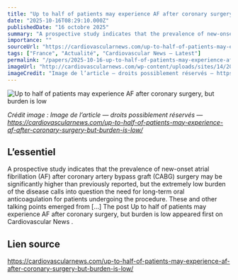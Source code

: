 ```yaml
---
title: "Up to half of patients may experience AF after coronary surgery, but burden is low"
date: "2025-10-16T08:29:10.000Z"
publishedDate: "16 octobre 2025"
summary: "A prospective study indicates that the prevalence of new-onset atrial fibrillation (AF) after coronary artery bypass graft (CABG) surgery may be significantly higher than previously reported, but the extremely low burden of the disease calls into question the need for long-term oral anticoagulation for patients undergoing the procedure. These and other talking points emerged from [&#8230;] The post Up to half of patients may experience AF after coronary surgery, but burden is low appeared first on Cardiovascular News ."
importance: ""
sourceUrl: "https://cardiovascularnews.com/up-to-half-of-patients-may-experience-af-after-coronary-surgery-but-burden-is-low/"
tags: ["France", "Actualité", "Cardiovascular News — Latest"]
permalink: "/papers/2025-10-16-up-to-half-of-patients-may-experience-af-after-coronary-surgery-but-burden-is-low"
imageUrl: "http://cardiovascularnews.com/wp-content/uploads/sites/14/2025/10/Hermann-crop.jpg"
imageCredit: "Image de l’article — droits possiblement réservés — https://cardiovascularnews.com/up-to-half-of-patients-may-experience-af-after-coronary-surgery-but-burden-is-low/"
---
```


![Up to half of patients may experience AF after coronary surgery, but burden is low](http://cardiovascularnews.com/wp-content/uploads/sites/14/2025/10/Hermann-crop.jpg)

*Crédit image : Image de l’article — droits possiblement réservés — https://cardiovascularnews.com/up-to-half-of-patients-may-experience-af-after-coronary-surgery-but-burden-is-low/*

## L’essentiel

A prospective study indicates that the prevalence of new-onset atrial fibrillation (AF) after coronary artery bypass graft (CABG) surgery may be significantly higher than previously reported, but the extremely low burden of the disease calls into question the need for long-term oral anticoagulation for patients undergoing the procedure. These and other talking points emerged from [&#8230;] The post Up to half of patients may experience AF after coronary surgery, but burden is low appeared first on Cardiovascular News .

## Lien source

https://cardiovascularnews.com/up-to-half-of-patients-may-experience-af-after-coronary-surgery-but-burden-is-low/
